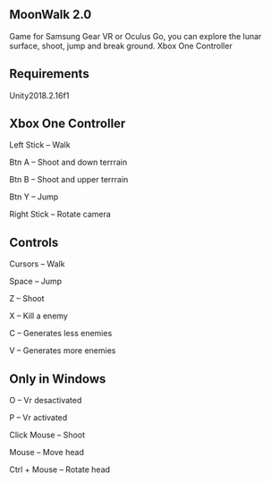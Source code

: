 MoonWalk 2.0
------------
Game for Samsung Gear VR or Oculus Go, you can explore the lunar surface, shoot, jump and break ground. Xbox One Controller

## Requirements

Unity2018.2.16f1


## Xbox One Controller

Left Stick – Walk

Btn A – Shoot and down terrrain

Btn B – Shoot and upper terrrain

Btn Y – Jump

Right Stick – Rotate camera

## Controls

Cursors – Walk

Space – Jump

Z – Shoot

X – Kill a enemy

C – Generates less enemies

V – Generates more enemies

## Only in Windows

O – Vr desactivated

P – Vr activated

Click Mouse – Shoot

Mouse – Move head

Ctrl + Mouse – Rotate head
